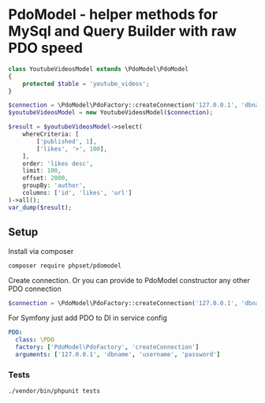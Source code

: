 # PdoModel - helper methods for MySql and Query Builder with raw PDO speed
```php
class YoutubeVideosModel extends \PdoModel\PdoModel
{
    protected $table = 'youtube_videos';
}

$connection = \PdoModel\PdoFactory::createConnection('127.0.0.1', 'dbname', 'username', 'password');
$youtubeVideosModel = new YoutubeVideosModel($connection);

$result = $youtubeVideosModel->select(
    whereCriteria: [
        ['published', 1],
        ['likes', '>', 100],
    ],
    order: 'likes desc',
    limit: 100,
    offset: 2000,
    groupBy: 'author',
    columns: ['id', 'likes', 'url']
)->all();
var_dump($result);
```

## Setup
Install via composer
```shell
composer require phpset/pdomodel
```

Create connection. Or you can provide to PdoModel constructor any other PDO connection
```php
$connection = \PdoModel\PdoFactory::createConnection('127.0.0.1', 'dbname', 'username', 'password');
```

For Symfony just add PDO to DI in service config
```yaml
PDO:
  class: \PDO
  factory: ['PdoModel\PdoFactory', 'createConnection']
  arguments: ['127.0.0.1', 'dbname', 'username', 'password']
```

### Tests
```shell
./vendor/bin/phpunit tests
```
